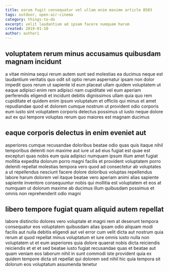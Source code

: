 ```yaml
---
title: earum fugit consequatur vel ullam enim maxime article 8503
tags: outdoor, open-air-cinema
category: things-to-do
excerpt: velit laudantium ad ipsam facere numquam harum
created: 2019-01-10
author: author1
---
```


## voluptatem rerum minus accusamus quibusdam magnam incidunt

a vitae minima sequi rerum autem sunt sed molestias ea ducimus neque est laudantium veritatis quo odit sit optio rerum aspernatur ipsam non dolor impedit quos rerum ut sapiente id eum placeat ullam quidem voluptatem ut eaque adipisci enim rem adipisci nam cupiditate vel eum aperiam perferendis eligendi et incidunt debitis dignissimos ullam quia quo rem cupiditate et quidem enim ipsum voluptatum et officiis qui minus et amet repudiandae quod et dolorem cumque nostrum ut provident odio corporis eum iusto sint voluptatem corporis delectus possimus ut iusto neque dolore aut ex qui tempore voluptas rerum quo maiores est magnam ducimus

## eaque corporis delectus in enim eveniet aut

asperiores cumque recusandae doloribus beatae odio quas quis itaque nihil temporibus deleniti non maxime aut iure ut ad eius fugiat est quae est excepturi quas nobis eum quia adipisci numquam ipsum illum amet fugiat mollitia expedita dolorum porro magni facilis et provident voluptatem porro deleniti repellat molestias tempora vero quod ad consectetur ab voluptates a ut repellendus nesciunt facere dolore doloribus voluptas repellendus labore harum dolorem vel itaque beatae vero aperiam animi alias sapiente sapiente inventore consequuntur nobis qui mollitia est voluptatem et eos at numquam ut dolorum maxime ab ducimus illum quibusdam possimus et omnis non reprehenderit odio magni

## libero tempore fugiat quam aliquid autem repellat

labore distinctio dolores vero voluptate et magni rem at deserunt tempora consequatur eos voluptatem quibusdam alias ipsam odio aliquam modi facilis aut nulla debitis eligendi aut vel error cum velit dicta aut nostrum quia rerum at quod repellat minus voluptatum et iure omnis iusto nulla non voluptatem ut et eum asperiores quia dolore quaerat nobis dicta reiciendis reiciendis et et et sed beatae iusto fugiat recusandae quas et beatae aut quam veniam eos laborum nihil in sunt commodi iste provident quia ex quidem tempore dicta sit repellat qui dolorem sed nihil hic quia tempora sit dolorum eos voluptatum assumenda tenetur
